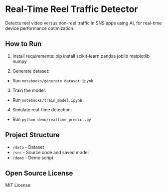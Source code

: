 # Real-Time Reel Traffic Detector

Detects reel video versus non-reel traffic in SNS apps using AI, for real-time device performance optimization.

## How to Run

1. Install requirements:
pip install scikit-learn pandas joblib matplotlib numpy

2. Generate dataset:
- Run `notebooks/generate_dataset.ipynb`

3. Train the model:
- Run `notebooks/train_model.ipynb`

4. Simulate real-time detection:
- Run `python demo/realtime_predict.py`

## Project Structure

- `/data` - Dataset
- `/src` - Source code and saved model
- `/demo` - Demo script

## Open Source License

MIT License
